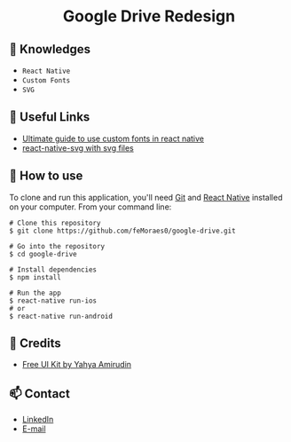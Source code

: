<h1 align="center">Google Drive Redesign</h1>

<!-- <p align="center">
  <img width="250" src="URL">
</p> -->

## :rocket: Knowledges
 - `React Native`
 - `Custom Fonts`
 - `SVG`

## :paperclip: Useful Links
 - [Ultimate guide to use custom fonts in react native](https://medium.com/@mehrankhandev/ultimate-guide-to-use-custom-fonts-in-react-native-77fcdf859cf4)
 - [react-native-svg with svg files](https://github.com/react-native-community/react-native-svg#use-with-svg-files)

## :book: How to use

To clone and run this application, you'll need [Git](https://git-scm.com/downloads) and [React Native](https://reactnative.dev/docs/getting-started) installed on your computer. From your command line:

```
# Clone this repository
$ git clone https://github.com/feMoraes0/google-drive.git

# Go into the repository
$ cd google-drive

# Install dependencies
$ npm install

# Run the app
$ react-native run-ios
# or
$ react-native run-android
```

## :link: Credits
 - [Free UI Kit by Yahya Amirudin](https://www.uistore.design/items/g-drive-free-ui-kit-for-figma/)

## :mailbox: Contact
  - <a target="_blank" href="https://www.linkedin.com/in/fernando-moraes-48a26916a/">LinkedIn</a>
  - <a target="_blank" href="mailto:fernandomoraes.lopes@gmail.com">E-mail</a>